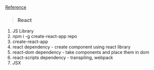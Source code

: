 [Reference](https://www.linkedin.com/learning/react-js-essential-training-3)

>### **React**
1. JS Library
2. npm i -g create-react-app repo
3. create-react-app <project-directory>
4. react dependency - create component using react library
5. react-dom dependency - take components and place them in dom
6. react-scripts dependency - transpiling, webpack
7. JSX
